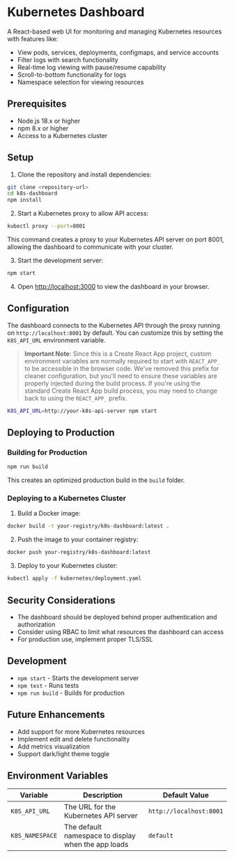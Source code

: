 # Kubernetes Dashboard

A React-based web UI for monitoring and managing Kubernetes resources with features like:

- View pods, services, deployments, configmaps, and service accounts
- Filter logs with search functionality
- Real-time log viewing with pause/resume capability
- Scroll-to-bottom functionality for logs
- Namespace selection for viewing resources

## Prerequisites

- Node.js 18.x or higher
- npm 8.x or higher
- Access to a Kubernetes cluster

## Setup

1. Clone the repository and install dependencies:

```bash
git clone <repository-url>
cd k8s-dashboard
npm install
```

2. Start a Kubernetes proxy to allow API access:

```bash
kubectl proxy --port=8001
```

This command creates a proxy to your Kubernetes API server on port 8001, allowing the dashboard to communicate with your cluster.

3. Start the development server:

```bash
npm start
```

4. Open [http://localhost:3000](http://localhost:3000) to view the dashboard in your browser.

## Configuration

The dashboard connects to the Kubernetes API through the proxy running on `http://localhost:8001` by default. You can customize this by setting the `K8S_API_URL` environment variable.

> **Important Note**: Since this is a Create React App project, custom environment variables are normally required to start with `REACT_APP_` to be accessible in the browser code. We've removed this prefix for cleaner configuration, but you'll need to ensure these variables are properly injected during the build process. If you're using the standard Create React App build process, you may need to change back to using the `REACT_APP_` prefix.

```bash
K8S_API_URL=http://your-k8s-api-server npm start
```

## Deploying to Production

### Building for Production

```bash
npm run build
```

This creates an optimized production build in the `build` folder.

### Deploying to a Kubernetes Cluster

1. Build a Docker image:

```bash
docker build -t your-registry/k8s-dashboard:latest .
```

2. Push the image to your container registry:

```bash
docker push your-registry/k8s-dashboard:latest
```

3. Deploy to your Kubernetes cluster:

```bash
kubectl apply -f kubernetes/deployment.yaml
```

## Security Considerations

- The dashboard should be deployed behind proper authentication and authorization
- Consider using RBAC to limit what resources the dashboard can access
- For production use, implement proper TLS/SSL

## Development

- `npm start` - Starts the development server
- `npm test` - Runs tests
- `npm run build` - Builds for production

## Future Enhancements

- Add support for more Kubernetes resources
- Implement edit and delete functionality
- Add metrics visualization
- Support dark/light theme toggle

## Environment Variables

| Variable        | Description                                         | Default Value           |
| --------------- | --------------------------------------------------- | ----------------------- |
| `K8S_API_URL`   | The URL for the Kubernetes API server               | `http://localhost:8001` |
| `K8S_NAMESPACE` | The default namespace to display when the app loads | `default`               |
